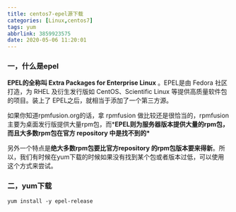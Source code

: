 ```yaml
---
title: centos7-epel源下载
categories: [Linux,centos7]
tags: yum
abbrlink: 3859923575
date: 2020-05-06 11:20:01
---
```




### 一，什么是epel

**EPEL的全称叫 Extra Packages for Enterprise Linux** 。EPEL是由 Fedora 社区打造，为 RHEL 及衍生发行版如 CentOS、Scientific Linux 等提供高质量软件包的项目。装上了 EPEL之后，就相当于添加了一个第三方源。

如果你知道rpmfusion.org的话，拿 rpmfusion 做比较还是很恰当的，rpmfusion 主要为桌面发行版提供大量rpm包，而***EPEL则为服务器版本提供大量的rpm包，而且大多数rpm包在官方 repository 中是找不到的\***

另外一个特点是**绝大多数rpm包要比官方repository 的rpm包版本要来得新**。所以，我们有时候在yum下载的时候如果没有找到某个包或者版本过低，可以使用这个方式来尝试。



### 二，yum下载

~~~
yum install -y epel-release
~~~

